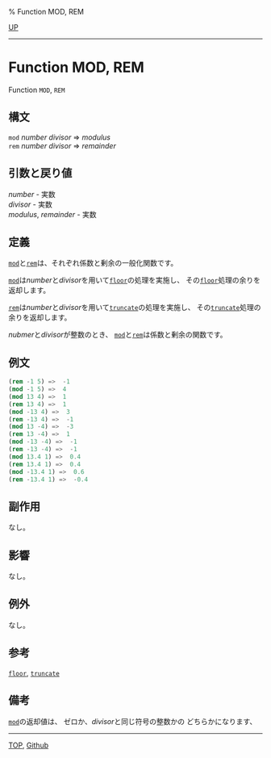 % Function MOD, REM

[UP](12.2.html)  

---

# Function **MOD, REM**


Function `MOD`, `REM`


## 構文

`mod` *number* *divisor* => *modulus*  
`rem` *number* *divisor* => *remainder*


## 引数と戻り値

*number* - 実数  
*divisor* - 実数  
*modulus*, *remainder* - 実数


## 定義

[`mod`](12.2.mod-function.html)と[`rem`](12.2.mod-function.html)は、それぞれ係数と剰余の一般化関数です。

[`mod`](12.2.mod-function.html)は*number*と*divisor*を用いて[`floor`](12.2.floor.html)の処理を実施し、
その[`floor`](12.2.floor.html)処理の余りを返却します。

[`rem`](12.2.mod-function.html)は*number*と*divisor*を用いて[`truncate`](12.2.floor.html)の処理を実施し、
その[`truncate`](12.2.floor.html)処理の余りを返却します。

*nubmer*と*divisor*が整数のとき、
[`mod`](12.2.mod-function.html)と[`rem`](12.2.mod-function.html)は係数と剰余の関数です。


## 例文

```lisp
(rem -1 5) =>  -1
(mod -1 5) =>  4
(mod 13 4) =>  1
(rem 13 4) =>  1
(mod -13 4) =>  3
(rem -13 4) =>  -1
(mod 13 -4) =>  -3
(rem 13 -4) =>  1
(mod -13 -4) =>  -1
(rem -13 -4) =>  -1
(mod 13.4 1) =>  0.4
(rem 13.4 1) =>  0.4
(mod -13.4 1) =>  0.6
(rem -13.4 1) =>  -0.4
```


## 副作用

なし。


## 影響

なし。


## 例外

なし。


## 参考

[`floor`](12.2.floor.html),
[`truncate`](12.2.floor.html)


## 備考

[`mod`](12.2.mod-function.html)の返却値は、
ゼロか、*divisor*と同じ符号の整数かの
どちらかになります、


---
[TOP](index.html),  [Github](https://github.com/nptcl/npt-japanese)

